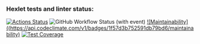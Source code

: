 ### Hexlet tests and linter status:
[![Actions Status](https://github.com/slavaoblog/java-project-78/workflows/hexlet-check/badge.svg)](https://github.com/slavaoblog/java-project-78/actions)
![GitHub Workflow Status (with event)](https://img.shields.io/github/actions/workflow/status/slavaoblog/java-project-78/github-actions.yml)
[![Maintainability]((https://api.codeclimate.com/v1/badges/1f57d3b752591db79bd6/maintainability)](https://codeclimate.com/github/slavaoblog/java-project-78/maintainability)
[![Test Coverage](https://api.codeclimate.com/v1/badges/1f57d3b752591db79bd6/test_coverage)](https://codeclimate.com/github/slavaoblog/java-project-78/test_coverage)
